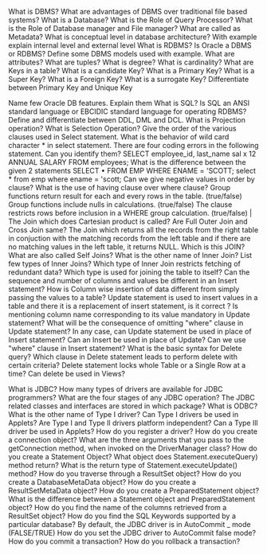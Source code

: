 What is DBMS?
What are advantages of DBMS over traditional file based systems?
What is a Database?
What is the Role of Query Processor?
What is the Role of Database manager and File manager?
What are called as Metadata?
What is conceptual level in database architecture?
With example explain internal level and external level
What is RDBMS?
Is Oracle a DBMS or RDBMS?
Define some DBMS models used with example.
What are attributes?
What are tuples?
What is degree?
What is cardinality?
What are Keys in a table?
What is a candidate Key?
What is a Primary Key?
What is a Super Key?
What is a Foreign Key?
What is a surrogate Key?
Differentiate between Primary Key and Unique Key

Name few Oracle DB features. Explain them
What is SQL?
Is SQL an ANSI standard language or EBCIDIC standard language for operating RDBMS?
Define and differentiate between DDL, DML and DCL.
What is Projection operation?
What is Selection Operation?
Give the order of the various clauses used in Select statement.
What is the behavior of wild card character * in select statement.
There are four coding errors in the following statement. Can you identify them?
SELECT employee_id, last_name
sal x 12 ANNUAL SALARY
FROM employees;
What is the difference between the given 2 statements
SELECT • FROM EMP WHERE ENAME = 'SCOTT;
select * from emp where ename = 'scott;
Can we give negative values in order by clause?
What is the use of having clause over where clause?
Group functions return result for each and every rows in the table. (true/false)
Group functions include nulls in calculations. (true/false)
The clause restricts rows before inclusion in a WHERE group calculation. (true/false) |
The Join which does Cartesian product is called?
Are Full Outer Join and Cross Join same?
The Join which returns all the records from the right table in conjuction with the matching records from the left table and if there are no matching values in the left table, it
returns NULL. Which is this JOIN?
What are also called Self Joins?
What is the other name of Inner Join?
List few types of Inner Joins?
Which type of Inner Join restricts fetching of redundant data?
Which type is used for joining the table to itself?
Can the sequence and number of columns and values be different in an Insert statement?
How is Column wise insertion of data different from simply passing the values to a table?
Update statement is used to insert values in a table and there it is a replacement of insert statement, is it correct ?
Is mentioning column name corresponding to its value mandatory in Update statement?
What will be the consequence of omitting "where" clause in Update statement?
In any case, can Update statement be used in place of Insert statement?
Can an Insert be used in place of Update?
Can we use "where" clause in Insert statement?
What is the basic syntax for Delete query?
Which clause in Delete statement leads to perform delete with certain criteria?
Delete statement locks whole Table or a Single Row at a time?
Can delete be used in Views?

What is JDBC?
How many types of drivers are available for JDBC programmers?
What are the four stages of any JDBC operation?
The JDBC related classes and interfaces are stored in which package?
What is ODBC?
What is the other name of Type I driver?
Can Type I drivers be used in Applets?
Are Type I and Type Il drivers platform independent?
Can a Type Ill driver be used in Applets?
How do you register a driver?
How do you create a connection object?
What are the three arguments that you pass to the getConnection method, when invoked on the DriverManager class?
How do you create a Statement Object?
What object does Statement.executeQuery) method return?
What is the return type of Statement.executeUpdate() method?
How do you traverse through a ResultSet object?
How do you create a DatabaseMetaData object?
How do you create a ResultSetMetaData object?
How do you create a PreparedStatement object?
What is the difference between a Statement object and PreparedStatement object?
How do you find the name of the columns retrieved from a ResultSet object?
How do you find the SQL Keywords supported by a particular database?
By default, the JDBC driver is in AutoCommit
_ mode (FALSE/TRUE)
How do you set the JDBC driver to AutoCommit false mode?
How do you commit a transaction?
How do you rollback a transaction?
